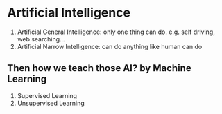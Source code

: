 # Artificial Intelligence
1. Artificial General Intelligence: only one thing can do. e.g. self driving, web searching...
2. Artificial Narrow Intelligence: can do anything like human can do


## Then how we teach those AI? by Machine Learning
1. Supervised Learning
2. Unsupervised Learning
